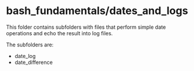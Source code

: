 # bash_fundamentals/dates_and_logs

This folder contains subfolders with files that perform simple date operations and echo the result into log files.

The subfolders are:

- date_log
- date_difference
